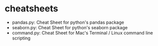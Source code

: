 # cheatsheets
  * pandas.py: Cheat Sheet for python's pandas package
  * seaborn.py: Cheat Sheet for python's seaborn package
  * command.py: Cheat Sheet for Mac's Terminal / Linux command line scripting
